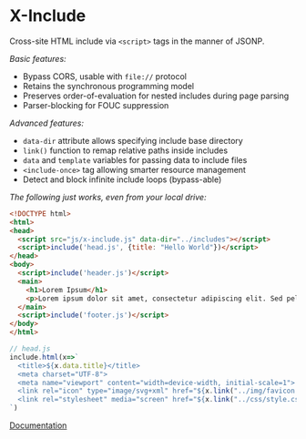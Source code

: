 # X-Include

Cross-site HTML include via `<script>` tags in the manner of JSONP.

*Basic features:*

- Bypass CORS, usable with `file://` protocol
- Retains the synchronous programming model
- Preserves order-of-evaluation for nested includes during page parsing
- Parser-blocking for FOUC suppression

*Advanced features:*

- `data-dir` attribute allows specifying include base directory
- `link()` function to remap relative paths inside includes
- `data` and `template` variables for passing data to include files
- `<include-once>` tag allowing smarter resource management
- Detect and block infinite include loops (bypass-able)

*The following just works, even from your local drive:*

```html
<!DOCTYPE html>
<html>
<head>
  <script src="js/x-include.js" data-dir="../includes"></script>
  <script>include('head.js', {title: "Hello World"})</script>
</head>
<body>
  <script>include('header.js')</script>
  <main>
    <h1>Lorem Ipsum</h1>
    <p>Lorem ipsum dolor sit amet, consectetur adipiscing elit. Sed pellentesque neque vitae varius facilisis.</p>
  </main>
  <script>include('footer.js')</script>
</body>
</html>
```
```js
// head.js
include.html(x=>`
  <title>${x.data.title}</title>
  <meta charset="UTF-8">
  <meta name="viewport" content="width=device-width, initial-scale=1">
  <link rel="icon" type="image/svg+xml" href="${x.link("../img/favicon.svg")}">
  <link rel="stylesheet" media="screen" href="${x.link("../css/style.css")}">
`)
```

[Documentation](https://miragecraft.com/@/page/gFGr5LUEipdjouz1)
